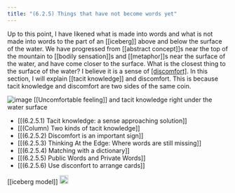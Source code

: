 ```yaml
---
title: "(6.2.5) Things that have not become words yet"
---
```


Up to this point, I have likened what is made into words and what is not made into words to the part of an [[iceberg]] above and below the surface of the water.
We have progressed from [[abstract concept]]s near the top of the mountain to [[bodily sensation]]s and [[metaphor]]s near the surface of the water, and have come closer to the surface.
What is the closest thing to the surface of the water? I believe it is a sense of [[discomfort]]([[IWAKAN]]). In this section, I will explain [[tacit knowledge]] and discomfort. This is because tacit knowledge and discomfort are two sides of the same coin.

![image](https://gyazo.com/71632082efc73f354ae3d1a48b64a0d4/thumb/1000)
[[Uncomfortable feeling]] and tacit knowledge right under the water surface

- [[(6.2.5.1) Tacit knowledge: a sense approaching solution]]
- [[(Column) Two kinds of tacit knowledge]]
- [[(6.2.5.2) Discomfort is an important sign]]
- [[(6.2.5.3) Thinking At the Edge: Where words are still missing]]
- [[(6.2.5.4) Matching with a dictionary]]
- [[(6.2.5.5) Public Words and Private Words]]
- [[(6.2.5.6) Use disconfort to arrange cards]]

[[iceberg model]]
<img src='https://scrapbox.io/api/pages/nishio-en/en/icon' alt='en.icon' height="19.5"/>
